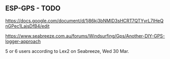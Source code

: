 ## ESP-GPS - TODO

https://docs.google.com/document/d/1j86kj3bNMID3sHCRT7QTYyrL7IHeQnGPec1LajsDfB4/edit

https://www.seabreeze.com.au/forums/Windsurfing/Gps/Another-DIY-GPS-logger-approach

5 or 6 users according to Lex2 on Seabreeze, Wed 30 Mar.